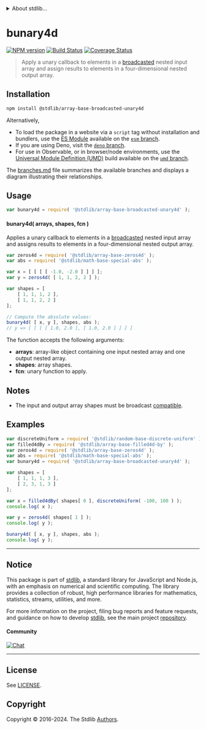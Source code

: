<!--

@license Apache-2.0

Copyright (c) 2023 The Stdlib Authors.

Licensed under the Apache License, Version 2.0 (the "License");
you may not use this file except in compliance with the License.
You may obtain a copy of the License at

   http://www.apache.org/licenses/LICENSE-2.0

Unless required by applicable law or agreed to in writing, software
distributed under the License is distributed on an "AS IS" BASIS,
WITHOUT WARRANTIES OR CONDITIONS OF ANY KIND, either express or implied.
See the License for the specific language governing permissions and
limitations under the License.

-->


<details>
  <summary>
    About stdlib...
  </summary>
  <p>We believe in a future in which the web is a preferred environment for numerical computation. To help realize this future, we've built stdlib. stdlib is a standard library, with an emphasis on numerical and scientific computation, written in JavaScript (and C) for execution in browsers and in Node.js.</p>
  <p>The library is fully decomposable, being architected in such a way that you can swap out and mix and match APIs and functionality to cater to your exact preferences and use cases.</p>
  <p>When you use stdlib, you can be absolutely certain that you are using the most thorough, rigorous, well-written, studied, documented, tested, measured, and high-quality code out there.</p>
  <p>To join us in bringing numerical computing to the web, get started by checking us out on <a href="https://github.com/stdlib-js/stdlib">GitHub</a>, and please consider <a href="https://opencollective.com/stdlib">financially supporting stdlib</a>. We greatly appreciate your continued support!</p>
</details>

# bunary4d

[![NPM version][npm-image]][npm-url] [![Build Status][test-image]][test-url] [![Coverage Status][coverage-image]][coverage-url] <!-- [![dependencies][dependencies-image]][dependencies-url] -->

> Apply a unary callback to elements in a [broadcasted][@stdlib/array/base/broadcast-array] nested input array and assign results to elements in a four-dimensional nested output array.

<section class="intro">

</section>

<!-- /.intro -->

<section class="installation">

## Installation

```bash
npm install @stdlib/array-base-broadcasted-unary4d
```

Alternatively,

-   To load the package in a website via a `script` tag without installation and bundlers, use the [ES Module][es-module] available on the [`esm` branch][esm-url].
-   If you are using Deno, visit the [`deno` branch][deno-url].
-   For use in Observable, or in browser/node environments, use the [Universal Module Definition (UMD)][umd] build available on the [`umd` branch][umd-url].

The [branches.md][branches-url] file summarizes the available branches and displays a diagram illustrating their relationships.

</section>

<section class="usage">

## Usage

```javascript
var bunary4d = require( '@stdlib/array-base-broadcasted-unary4d' );
```

#### bunary4d( arrays, shapes, fcn )

Applies a unary callback to elements in a [broadcasted][@stdlib/array/base/broadcast-array] nested input array and assigns results to elements in a four-dimensional nested output array.

```javascript
var zeros4d = require( '@stdlib/array-base-zeros4d' );
var abs = require( '@stdlib/math-base-special-abs' );

var x = [ [ [ [ -1.0, -2.0 ] ] ] ];
var y = zeros4d( [ 1, 1, 2, 2 ] );

var shapes = [
    [ 1, 1, 1, 2 ],
    [ 1, 1, 2, 2 ]
];

// Compute the absolute values:
bunary4d( [ x, y ], shapes, abs );
// y => [ [ [ [ 1.0, 2.0 ], [ 1.0, 2.0 ] ] ] ]
```

The function accepts the following arguments:

-   **arrays**: array-like object containing one input nested array and one output nested array.
-   **shapes**: array shapes.
-   **fcn**: unary function to apply.

</section>

<!-- /.usage -->

<section class="notes">

## Notes

-   The input and output array shapes must be broadcast [compatible][@stdlib/ndarray/base/broadcast-shapes].

</section>

<!-- /.notes -->

<section class="examples">

## Examples

<!-- eslint no-undef: "error" -->

```javascript
var discreteUniform = require( '@stdlib/random-base-discrete-uniform' ).factory;
var filled4dBy = require( '@stdlib/array-base-filled4d-by' );
var zeros4d = require( '@stdlib/array-base-zeros4d' );
var abs = require( '@stdlib/math-base-special-abs' );
var bunary4d = require( '@stdlib/array-base-broadcasted-unary4d' );

var shapes = [
    [ 1, 1, 1, 3 ],
    [ 2, 3, 1, 3 ]
];

var x = filled4dBy( shapes[ 0 ], discreteUniform( -100, 100 ) );
console.log( x );

var y = zeros4d( shapes[ 1 ] );
console.log( y );

bunary4d( [ x, y ], shapes, abs );
console.log( y );
```

</section>

<!-- /.examples -->

<!-- Section for related `stdlib` packages. Do not manually edit this section, as it is automatically populated. -->

<section class="related">

</section>

<!-- /.related -->

<!-- Section for all links. Make sure to keep an empty line after the `section` element and another before the `/section` close. -->


<section class="main-repo" >

* * *

## Notice

This package is part of [stdlib][stdlib], a standard library for JavaScript and Node.js, with an emphasis on numerical and scientific computing. The library provides a collection of robust, high performance libraries for mathematics, statistics, streams, utilities, and more.

For more information on the project, filing bug reports and feature requests, and guidance on how to develop [stdlib][stdlib], see the main project [repository][stdlib].

#### Community

[![Chat][chat-image]][chat-url]

---

## License

See [LICENSE][stdlib-license].


## Copyright

Copyright &copy; 2016-2024. The Stdlib [Authors][stdlib-authors].

</section>

<!-- /.stdlib -->

<!-- Section for all links. Make sure to keep an empty line after the `section` element and another before the `/section` close. -->

<section class="links">

[npm-image]: http://img.shields.io/npm/v/@stdlib/array-base-broadcasted-unary4d.svg
[npm-url]: https://npmjs.org/package/@stdlib/array-base-broadcasted-unary4d

[test-image]: https://github.com/stdlib-js/array-base-broadcasted-unary4d/actions/workflows/test.yml/badge.svg?branch=main
[test-url]: https://github.com/stdlib-js/array-base-broadcasted-unary4d/actions/workflows/test.yml?query=branch:main

[coverage-image]: https://img.shields.io/codecov/c/github/stdlib-js/array-base-broadcasted-unary4d/main.svg
[coverage-url]: https://codecov.io/github/stdlib-js/array-base-broadcasted-unary4d?branch=main

<!--

[dependencies-image]: https://img.shields.io/david/stdlib-js/array-base-broadcasted-unary4d.svg
[dependencies-url]: https://david-dm.org/stdlib-js/array-base-broadcasted-unary4d/main

-->

[chat-image]: https://img.shields.io/gitter/room/stdlib-js/stdlib.svg
[chat-url]: https://app.gitter.im/#/room/#stdlib-js_stdlib:gitter.im

[stdlib]: https://github.com/stdlib-js/stdlib

[stdlib-authors]: https://github.com/stdlib-js/stdlib/graphs/contributors

[umd]: https://github.com/umdjs/umd
[es-module]: https://developer.mozilla.org/en-US/docs/Web/JavaScript/Guide/Modules

[deno-url]: https://github.com/stdlib-js/array-base-broadcasted-unary4d/tree/deno
[umd-url]: https://github.com/stdlib-js/array-base-broadcasted-unary4d/tree/umd
[esm-url]: https://github.com/stdlib-js/array-base-broadcasted-unary4d/tree/esm
[branches-url]: https://github.com/stdlib-js/array-base-broadcasted-unary4d/blob/main/branches.md

[stdlib-license]: https://raw.githubusercontent.com/stdlib-js/array-base-broadcasted-unary4d/main/LICENSE

[@stdlib/array/base/broadcast-array]: https://github.com/stdlib-js/array-base-broadcast-array

[@stdlib/ndarray/base/broadcast-shapes]: https://github.com/stdlib-js/ndarray-base-broadcast-shapes

</section>

<!-- /.links -->
